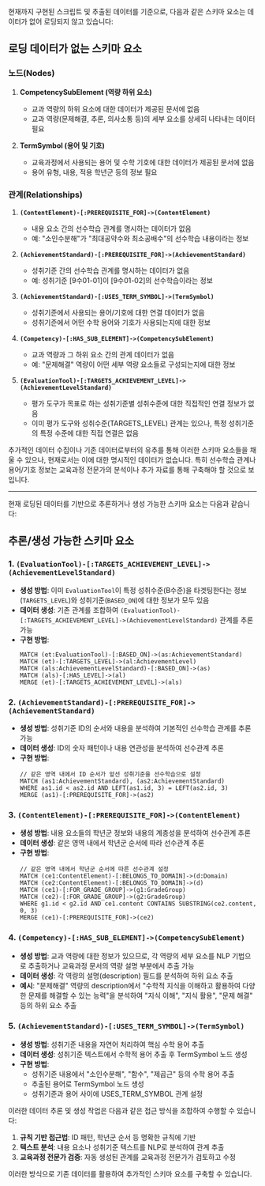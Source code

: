 현재까지 구현된 스크립트 및 추출된 데이터를 기준으로, 다음과 같은 스키마 요소는 데이터가 없어 로딩되지 않고 있습니다:

## 로딩 데이터가 없는 스키마 요소

### 노드(Nodes)

1. **CompetencySubElement (역량 하위 요소)**

    - 교과 역량의 하위 요소에 대한 데이터가 제공된 문서에 없음
    - 교과 역량(문제해결, 추론, 의사소통 등)의 세부 요소를 상세히 나타내는 데이터 필요

2. **TermSymbol (용어 및 기호)**
    - 교육과정에서 사용되는 용어 및 수학 기호에 대한 데이터가 제공된 문서에 없음
    - 용어 유형, 내용, 적용 학년군 등의 정보 필요

### 관계(Relationships)

1. **`(ContentElement)-[:PREREQUISITE_FOR]->(ContentElement)`**

    - 내용 요소 간의 선수학습 관계를 명시하는 데이터가 없음
    - 예: "소인수분해"가 "최대공약수와 최소공배수"의 선수학습 내용이라는 정보

2. **`(AchievementStandard)-[:PREREQUISITE_FOR]->(AchievementStandard)`**

    - 성취기준 간의 선수학습 관계를 명시하는 데이터가 없음
    - 예: 성취기준 [9수01-01]이 [9수01-02]의 선수학습이라는 정보

3. **`(AchievementStandard)-[:USES_TERM_SYMBOL]->(TermSymbol)`**

    - 성취기준에서 사용되는 용어/기호에 대한 연결 데이터가 없음
    - 성취기준에서 어떤 수학 용어와 기호가 사용되는지에 대한 정보

4. **`(Competency)-[:HAS_SUB_ELEMENT]->(CompetencySubElement)`**

    - 교과 역량과 그 하위 요소 간의 관계 데이터가 없음
    - 예: "문제해결" 역량이 어떤 세부 역량 요소들로 구성되는지에 대한 정보

5. **`(EvaluationTool)-[:TARGETS_ACHIEVEMENT_LEVEL]->(AchievementLevelStandard)`**
    - 평가 도구가 목표로 하는 성취기준별 성취수준에 대한 직접적인 연결 정보가 없음
    - 이미 평가 도구와 성취수준(TARGETS_LEVEL) 관계는 있으나, 특정 성취기준의 특정 수준에 대한 직접 연결은 없음

추가적인 데이터 수집이나 기존 데이터로부터의 유추를 통해 이러한 스키마 요소들을 채울 수 있으나, 현재로서는 이에 대한 명시적인 데이터가 없습니다. 특히 선수학습 관계나 용어/기호 정보는 교육과정 전문가의 분석이나 추가 자료를 통해 구축해야 할 것으로 보입니다.

---

현재 로딩된 데이터를 기반으로 추론하거나 생성 가능한 스키마 요소는 다음과 같습니다:

## 추론/생성 가능한 스키마 요소

### 1. `(EvaluationTool)-[:TARGETS_ACHIEVEMENT_LEVEL]->(AchievementLevelStandard)`

-   **생성 방법**: 이미 `EvaluationTool`이 특정 성취수준(B수준)을 타겟팅한다는 정보(`TARGETS_LEVEL`)와 성취기준(`BASED_ON`)에 대한 정보가 모두 있음
-   **데이터 생성**: 기존 관계를 조합하여 `(EvaluationTool)-[:TARGETS_ACHIEVEMENT_LEVEL]->(AchievementLevelStandard)` 관계를 추론 가능
-   **구현 방법**:
    ```cypher
    MATCH (et:EvaluationTool)-[:BASED_ON]->(as:AchievementStandard)
    MATCH (et)-[:TARGETS_LEVEL]->(al:AchievementLevel)
    MATCH (als:AchievementLevelStandard)-[:BASED_ON]->(as)
    MATCH (als)-[:HAS_LEVEL]->(al)
    MERGE (et)-[:TARGETS_ACHIEVEMENT_LEVEL]->(als)
    ```

### 2. `(AchievementStandard)-[:PREREQUISITE_FOR]->(AchievementStandard)`

-   **생성 방법**: 성취기준 ID의 순서와 내용을 분석하여 기본적인 선수학습 관계를 추론 가능
-   **데이터 생성**: ID의 숫자 패턴이나 내용 연관성을 분석하여 선수관계 추론
-   **구현 방법**:
    ```cypher
    // 같은 영역 내에서 ID 순서가 앞선 성취기준을 선수학습으로 설정
    MATCH (as1:AchievementStandard), (as2:AchievementStandard)
    WHERE as1.id < as2.id AND LEFT(as1.id, 3) = LEFT(as2.id, 3)
    MERGE (as1)-[:PREREQUISITE_FOR]->(as2)
    ```

### 3. `(ContentElement)-[:PREREQUISITE_FOR]->(ContentElement)`

-   **생성 방법**: 내용 요소들의 학년군 정보와 내용의 계층성을 분석하여 선수관계 추론
-   **데이터 생성**: 같은 영역 내에서 학년군 순서에 따라 선수관계 추론
-   **구현 방법**:
    ```cypher
    // 같은 영역 내에서 학년군 순서에 따른 선수관계 설정
    MATCH (ce1:ContentElement)-[:BELONGS_TO_DOMAIN]->(d:Domain)
    MATCH (ce2:ContentElement)-[:BELONGS_TO_DOMAIN]->(d)
    MATCH (ce1)-[:FOR_GRADE_GROUP]->(g1:GradeGroup)
    MATCH (ce2)-[:FOR_GRADE_GROUP]->(g2:GradeGroup)
    WHERE g1.id < g2.id AND ce1.content CONTAINS SUBSTRING(ce2.content, 0, 3)
    MERGE (ce1)-[:PREREQUISITE_FOR]->(ce2)
    ```

### 4. `(Competency)-[:HAS_SUB_ELEMENT]->(CompetencySubElement)`

-   **생성 방법**: 교과 역량에 대한 정보가 있으므로, 각 역량의 세부 요소를 NLP 기법으로 추출하거나 교육과정 문서의 역량 설명 부분에서 추출 가능
-   **데이터 생성**: 각 역량의 설명(description) 필드를 분석하여 하위 요소 추출
-   **예시**: "문제해결" 역량의 description에서 "수학적 지식을 이해하고 활용하여 다양한 문제를 해결할 수 있는 능력"을 분석하여 "지식 이해", "지식 활용", "문제 해결" 등의 하위 요소 추출

### 5. `(AchievementStandard)-[:USES_TERM_SYMBOL]->(TermSymbol)`

-   **생성 방법**: 성취기준 내용을 자연어 처리하여 핵심 수학 용어 추출
-   **데이터 생성**: 성취기준 텍스트에서 수학적 용어 추출 후 TermSymbol 노드 생성
-   **구현 방법**:
    -   성취기준 내용에서 "소인수분해", "함수", "제곱근" 등의 수학 용어 추출
    -   추출된 용어로 TermSymbol 노드 생성
    -   성취기준과 용어 사이에 USES_TERM_SYMBOL 관계 설정

이러한 데이터 추론 및 생성 작업은 다음과 같은 접근 방식을 조합하여 수행할 수 있습니다:

1. **규칙 기반 접근법**: ID 패턴, 학년군 순서 등 명확한 규칙에 기반
2. **텍스트 분석**: 내용 요소나 성취기준 텍스트를 NLP로 분석하여 관계 추출
3. **교육과정 전문가 검증**: 자동 생성된 관계를 교육과정 전문가가 검토하고 수정

이러한 방식으로 기존 데이터를 활용하여 추가적인 스키마 요소를 구축할 수 있습니다.
